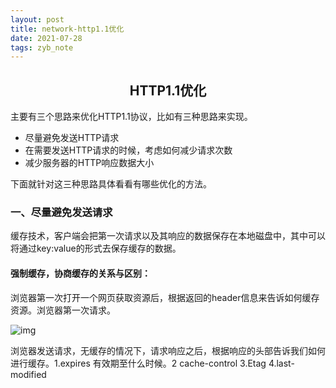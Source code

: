```yaml
---
layout: post
title: network-http1.1优化
date: 2021-07-28
tags: zyb_note 
---
```


<h2 align="center">HTTP1.1优化</h2>

主要有三个思路来优化HTTP1.1协议，比如有三种思路来实现。

- 尽量避免发送HTTP请求
- 在需要发送HTTP请求的时候，考虑如何减少请求次数
- 减少服务器的HTTP响应数据大小

下面就针对这三种思路具体看看有哪些优化的方法。



### 一、尽量避免发送请求

缓存技术，客户端会把第一次请求以及其响应的数据保存在本地磁盘中，其中可以将通过key:value的形式去保存缓存的数据。

#### 强制缓存，协商缓存的关系与区别：

浏览器第一次打开一个网页获取资源后，根据返回的header信息来告诉如何缓存资源。浏览器第一次请求。

![img](https://images2015.cnblogs.com/blog/408483/201605/408483-20160525182843100-1556227104.png)

浏览器发送请求，无缓存的情况下，请求响应之后，根据响应的头部告诉我们如何进行缓存。1.expires 有效期至什么时候。2 cache-control  3.Etag    4.last-modified

 

